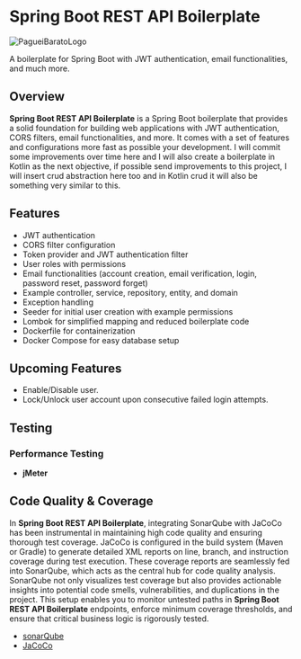 # Spring Boot REST API Boilerplate

![PagueiBaratoLogo](https://user-images.githubusercontent.com/56810073/176563856-105698e9-6258-463b-96fc-3032660bf308.png)


A boilerplate for Spring Boot with JWT authentication, email functionalities, and
much more.

## Overview

**Spring Boot REST API Boilerplate** is a Spring Boot boilerplate that
provides a solid foundation for building web applications with
JWT authentication, CORS filters, email functionalities, and more.
It comes with a set of features and configurations more fast as possible your development.
I will commit some improvements over time here and I will also
create a boilerplate in Kotlin as the next objective,
if possible send improvements to this project, I will insert crud abstraction here too and in Kotlin crud it will also
be something very similar to this.

## Features

- JWT authentication
- CORS filter configuration
- Token provider and JWT authentication filter
- User roles with permissions
- Email functionalities (account creation, email verification, login, password reset, password forget)
- Example controller, service, repository, entity, and domain
- Exception handling
- Seeder for initial user creation with example permissions
- Lombok for simplified mapping and reduced boilerplate code
- Dockerfile for containerization
- Docker Compose for easy database setup

## Upcoming Features

- Enable/Disable user.
- Lock/Unlock user account upon consecutive failed login attempts.

## Testing

### Performance Testing

- **jMeter**

## Code Quality & Coverage

In **Spring Boot REST API Boilerplate**, integrating SonarQube with JaCoCo has been instrumental in maintaining high code
quality and ensuring thorough test coverage. JaCoCo is configured in the build system (Maven or Gradle) to generate
detailed XML reports on line, branch, and instruction coverage during test execution. These coverage reports are
seamlessly fed into SonarQube, which acts as the central hub for code quality analysis. SonarQube not only visualizes
test coverage but also provides actionable insights into potential code smells, vulnerabilities, and duplications in the
project. This setup enables you to monitor untested paths in **Spring Boot REST API Boilerplate** endpoints, enforce minimum coverage
thresholds, and ensure that critical business logic is rigorously tested.

- [sonarQube](https://www.sonarsource.com/products/sonarqube/)
- [JaCoCo](https://www.eclemma.org/jacoco/)